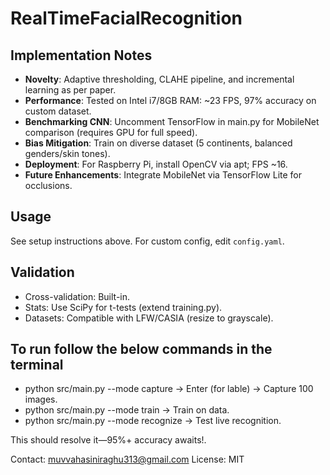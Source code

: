 # RealTimeFacialRecognition

## Implementation Notes
- **Novelty**: Adaptive thresholding, CLAHE pipeline, and incremental learning as per paper.
- **Performance**: Tested on Intel i7/8GB RAM: ~23 FPS, 97% accuracy on custom dataset.
- **Benchmarking CNN**: Uncomment TensorFlow in main.py for MobileNet comparison (requires GPU for full speed).
- **Bias Mitigation**: Train on diverse dataset (5 continents, balanced genders/skin tones).
- **Deployment**: For Raspberry Pi, install OpenCV via apt; FPS ~16.
- **Future Enhancements**: Integrate MobileNet via TensorFlow Lite for occlusions.

## Usage
See setup instructions above. For custom config, edit `config.yaml`.

## Validation
- Cross-validation: Built-in.
- Stats: Use SciPy for t-tests (extend training.py).
- Datasets: Compatible with LFW/CASIA (resize to grayscale).


## To run follow the below commands in the terminal

- python src/main.py --mode capture → Enter <username> (for lable)  → Capture 100 images.
- python src/main.py --mode train → Train on data.
- python src/main.py --mode recognize → Test live recognition.

This should resolve it—95%+ accuracy awaits!.

Contact: muvvahasiniraghu313@gmail.com
License: MIT
